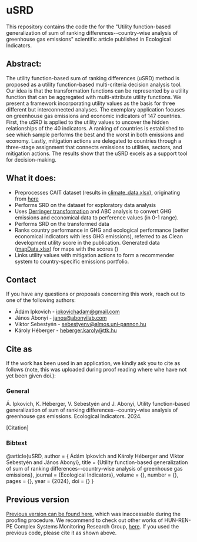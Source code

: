 # uSRD

This repository contains the code the for the "Utility function-based generalization of sum of ranking differences--country-wise analysis of greenhouse gas emissions" scientific article published in Ecological Indicators.


## Abstract:
The utility function-based sum of ranking differences (uSRD) method is proposed as a utility function-based multi-criteria decision analysis tool. Our idea is that the transformation functions can be represented by a utility function that can be aggregated with multi-attribute utility functions. We present a framework incorporating utility values as the basis for three different but interconnected analyses. The exemplary application focuses on greenhouse gas emissions and economic indicators of 147 countries. First, the uSRD is applied to the utility values to uncover the hidden relationships of the 40 indicators. A ranking of countries is established to see which sample performs the best and the worst in both emissions and economy. Lastly, mitigation actions are delegated to countries through a three-stage assignment that connects emissions to utilities, sectors, and mitigation actions. The results show that the uSRD excels as a support tool for decision-making.

## What it does:
 - Preprocesses CAIT dataset (results in [climate_data.xlsx](./climate_data.xlsx)), originating from [here](https://www.climatewatchdata.org/data-explorer/historical-emissions?historical-emissions-data-sources=All%20Selected&historical-emissions-gases=&historical-emissions-regions=&historical-emissions-sectors=&page=1) 
 - Performs SRD on the dataset for exploratory data analysis
 - Uses [Derringer transformation](./derringer.m) and ABC analysis to convert GHG emissions and economical data to perference values (in 0-1 range).
 - Performs SRD on the transformed data
 - Ranks country performance in GHG and ecological performance (better economical indicators with less GHG emissions), referred to as Clean development utility score in the publication. Generated data ([mapData.xlsx](./mapData.xlsx)) for maps with the scores ()
 - Links utility values with mitigation actions to form a recommender system to country-specific emissions portfolio.

## Contact
If you have any questions or proposals concerning this work, reach out to one of the following authors:
 - Ádám Ipkovich - ipkovichadam@gmail.com
 - János Abonyi - janos@abonyilab.com
 - Viktor Sebestyén - sebestyenv@almos.uni-pannon.hu 
 - Károly Héberger - heberger.karoly@ttk.hu

## Cite as
If the work has been used in an application, we kindly ask you to cite as follows (note, this was uploaded during proof reading where whe have not yet been given doi.):

### General
Á. Ipkovich, K. Héberger, V. Sebestyén and J. Abonyi, Utility function-based generalization of sum of ranking differences--country-wise analysis of greenhouse gas emissions. Ecological Indicators. 2024.

[Citation]

### Bibtext
 @article{uSRD,
 author = { Ádám Ipkovich and Károly Héberger and Viktor Sebestyén and János Abonyi},
 title = {Utility function-based generalization of sum of ranking differences--country-wise analysis of greenhouse gas emissions},
 journal = {Ecological Indicators},
 volume = {},
 number = {},
 pages = {},
 year  = {2024},
 doi = {}
 }


## Previous version
[Previous version can be found here](https://github.com/abonyilab/Preproc_SRD.git), which was inaccessable during the proofing procedure. We recommend to check out other works of HUN-REN-PE Complex Systems Monitoring Research Group, [here](https://github.com/abonyilab). If you used the previous code, please cite it as shown above.



